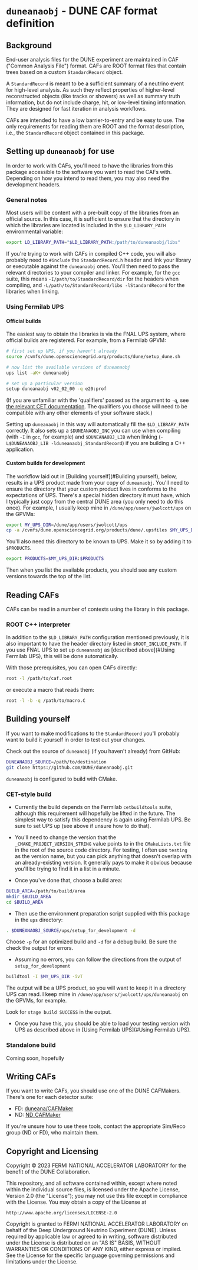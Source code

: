 # `duneanaobj` - DUNE CAF format definition

## Background

End-user analysis files for the DUNE experiment are maintained in CAF ("Common Analysis File") format.
CAFs are ROOT format files that contain trees based on a custom `StandardRecord` object.

A `StandardRecord` is meant to be a sufficient summary of a neutrino event for high-level analysis.
As such they reflect properties of higher-level reconstructed objects (like tracks or showers) 
as well as summary truth information, but do not include charge, hit, or low-level timing information.
They are designed for fast iteration in analysis workflows.

CAFs are intended to have a low barrier-to-entry and be easy to use.
The only requirements for reading them are ROOT and the format description,
i.e., the `StandardRecord` object contained in this package.

## Setting up `duneanaobj` for use 

In order to work with CAFs, you'll need to have the libraries from this package accessible to the software you want to read the CAFs with.
Depending on how you intend to read them, you may also need the development headers.

### General notes
Most users will be content with a pre-built copy of the libraries from an official source.
In this case, it is sufficient to ensure that the directory in which the libraries are located is included in the `$LD_LIBRARY_PATH` environmental variable:

```bash
export LD_LIBRARY_PATH="$LD_LIBRARY_PATH:/path/to/duneanaobj/libs"
```

If you're trying to work with CAFs in compiled C++ code, you will also probably need to `#include` the `StandardRecord.h` header
and link your library or executable against the `duneanaobj` ones.
You'll then need to pass the relevant directories to your compiler and linker.
For example, for the `gcc` suite, this means `-I/path/to/StandardRecord/dir`
for the headers when compiling, and `-L/path/to/StandardRecord/libs -lStandardRecord`
for the libraries when linking.

### Using Fermilab UPS

#### Official builds
The easiest way to obtain the libraries is via the FNAL UPS system, where official builds are registered.
For example, from a Fermilab GPVM:

```bash
# first set up UPS, if you haven't already
source /cvmfs/dune.opensciencegrid.org/products/dune/setup_dune.sh

# now list the available versions of duneanaobj
ups list -aK+ duneanaobj

# set up a particular version
setup duneanaobj v02_02_00 -q e20:prof
```

(If you are unfamiliar with the 'qualifiers' passed as the argument to `-q`, see [the relevant CET documentation](https://cdcvs.fnal.gov/redmine/projects/cet-is-public/wiki/AboutQualifiers).
The qualifiers you choose will need to be compatible with any other elements of your software stack.)

Setting up `duneanaobj` in this way will automatically fill the `$LD_LIBRARY_PATH` correctly.
It also sets up a `$DUNEANAOBJ_INC` you can use when compiling (with `-I` in `gcc`, for example)
and `$DUNEANAOBJ_LIB` when linking (`-L$DUNEANAOBJ_LIB -lduneanaobj_StandardRecord`) if you are building a C++ application.

#### Custom builds for development

The workflow laid out in [Building yourself](#Building yourself), below, results in a UPS product made from your copy of `duneanaobj`.
You'll need to ensure the directory that your custom product lives in conforms to the expectations of UPS.
There's a special hidden directory it must have, which I typically just copy from the central DUNE area
(you only need to do this once).
For example, I usually keep mine in `/dune/app/users/jwolcott/ups` on the GPVMs:

```bash
export MY_UPS_DIR=/dune/app/users/jwolcott/ups
cp -a /cvmfs/dune.opensciencegrid.org/products/dune/.upsfiles $MY_UPS_DIR/
```

You'll also need this directory to be known to UPS.  Make it so by adding it to `$PRODUCTS`.

```bash
export PRODUCTS=$MY_UPS_DIR:$PRODUCTS
```

Then when you list the available products, you should see any custom versions towards the top of the list.

## Reading CAFs

CAFs can be read in a number of contexts using the library in this package.

### ROOT C++ interpreter

In addition to the `$LD_LIBRARY_PATH` configuration mentioned previously,
it is also important to have the header directory listed in `$ROOT_INCLUDE_PATH`.
If you use FNAL UPS to set up `duneanaobj` as [described above](#Using Fermilab UPS),
this will be done automatically.

With those prerequisites, you can open CAFs directly:

```bash
root -l /path/to/caf.root
```

or execute a macro that reads them:

```bash
root -l -b -q /path/to/macro.C
```

## Building yourself

If you want to make modifications to the `StandardRecord` you'll probably want to build it yourself in order to test out your changes.

Check out the source of `duneanobj` (if you haven't already) from GitHub:

```bash
DUNEANAOBJ_SOURCE=/path/to/destination
git clone https://github.com/DUNE/duneanaobj.git
```

`duneanaobj` is configured to build with CMake.

### CET-style build

* Currently the build depends on the Fermilab `cetbuildtools` suite, although this requirement will hopefully be lifted in the future.
The simplest way to satisfy this dependency is again using Fermilab UPS.
Be sure to set UPS up (see above if unsure how to do that).

* You'll need to change the version that the `_CMAKE_PROJECT_VERSION_STRING` value points to
  in the `CMakeLists.txt` file in the root of the source code directory. 
  For testing, I often use `testing` as the version name, but you can pick anything that doesn't overlap with an already-existing version.
  It generally pays to make it obvious because you'll be trying to find it in a list in a minute.

* Once you've done that, choose a build area:

```bash
BUILD_AREA=/path/to/build/area
mkdir $BUILD_AREA
cd $BUILD_AREA
```

* Then use the environment preparation script supplied with this package in the `ups` directory:

```bash
. $DUNEANAOBJ_SOURCE/ups/setup_for_development -d
```

Choose `-p` for an optimized build and `-d` for a debug build. 
Be sure the check the output for errors.

* Assuming no errors, you can follow the directions from the output of `setup_for_development`

```bash
buildtool -I $MY_UPS_DIR -ivT
```

The output will be a UPS product, so you will want to keep it in a directory UPS can read.
I keep mine in `/dune/app/users/jwolcott/ups/duneanaobj` on the GPVMs, for example.

Look for `stage build SUCCESS` in the output.

* Once you have this, you should be able to load your testing version with UPS as described above in [Using Fermilab UPS](#Using Fermilab UPS).

### Standalone build

Coming soon, hopefully

## Writing CAFs

If you want to write CAFs, you should use one of the DUNE CAFMakers.
There's one for each detector suite:
* FD: [duneana/CAFMaker](https://github.com/DUNE/duneana/tree/develop/duneana/CAFMaker)
* ND: [ND_CAFMaker](https://github.com/DUNE/ND_CAFMaker)

If you're unsure how to use these tools, contact the appropriate Sim/Reco group (ND or FD), who maintain them.

## Copyright and Licensing
Copyright © 2023 FERMI NATIONAL ACCELERATOR LABORATORY for the benefit of the DUNE Collaboration.

This repository, and all software contained within, except where noted within the individual source files, is licensed under
the Apache License, Version 2.0 (the "License"); you may not use this
file except in compliance with the License. You may obtain a copy of
the License at

    http://www.apache.org/licenses/LICENSE-2.0

Copyright is granted to FERMI NATIONAL ACCELERATOR LABORATORY on behalf
of the Deep Underground Neutrino Experiment (DUNE). Unless required by
applicable law or agreed to in writing, software distributed under the
License is distributed on an "AS IS" BASIS, WITHOUT WARRANTIES OR
CONDITIONS OF ANY KIND, either express or implied. See the License for
the specific language governing permissions and limitations under the
License.

